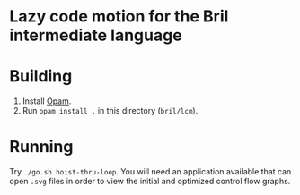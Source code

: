 # Lazy code motion for the Bril intermediate language

# Building
1. Install [Opam](https://opam.ocaml.org/).
2. Run `opam install .` in this directory (`bril/lcm`).

# Running
Try `./go.sh hoist-thru-loop`. You will need an application available that can
open `.svg` files in order to view the initial and optimized control flow
graphs.
